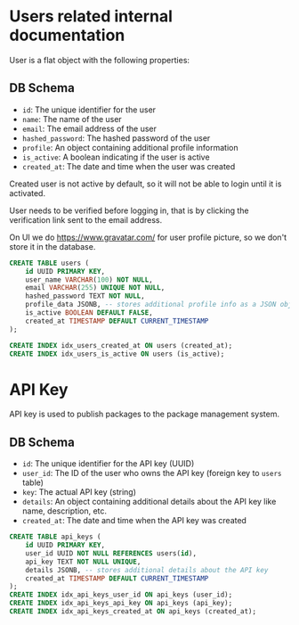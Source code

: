 # Users related internal documentation

User is a flat object with the following properties:


## DB Schema

- `id`: The unique identifier for the user
- `name`: The name of the user
- `email`: The email address of the user
- `hashed_password`: The hashed password of the user
- `profile`: An object containing additional profile information
- `is_active`: A boolean indicating if the user is active
- `created_at`: The date and time when the user was created


Created user is not active by default, so it will not be able to login until it is activated.

User needs to be verified before logging in, that is by clicking the verification link sent to the email address.

On UI we do https://www.gravatar.com/ for user profile picture, so we don't store it in the database.


```sql
CREATE TABLE users (
    id UUID PRIMARY KEY,
    user_name VARCHAR(100) NOT NULL,
    email VARCHAR(255) UNIQUE NOT NULL,
    hashed_password TEXT NOT NULL,
    profile_data JSONB, -- stores additional profile info as a JSON object
    is_active BOOLEAN DEFAULT FALSE,
    created_at TIMESTAMP DEFAULT CURRENT_TIMESTAMP
);

CREATE INDEX idx_users_created_at ON users (created_at);
CREATE INDEX idx_users_is_active ON users (is_active);
```

# API Key

API key is used to publish packages to the package management system.

## DB Schema

- `id`: The unique identifier for the API key (UUID)
- `user_id`: The ID of the user who owns the API key (foreign key to `users` table)
- `key`: The actual API key (string)
- `details`: An object containing additional details about the API key like name, description, etc.
- `created_at`: The date and time when the API key was created

```sql
CREATE TABLE api_keys (
    id UUID PRIMARY KEY,
    user_id UUID NOT NULL REFERENCES users(id),
    api_key TEXT NOT NULL UNIQUE,
    details JSONB, -- stores additional details about the API key
    created_at TIMESTAMP DEFAULT CURRENT_TIMESTAMP
);
CREATE INDEX idx_api_keys_user_id ON api_keys (user_id);
CREATE INDEX idx_api_keys_api_key ON api_keys (api_key);
CREATE INDEX idx_api_keys_created_at ON api_keys (created_at);
```
